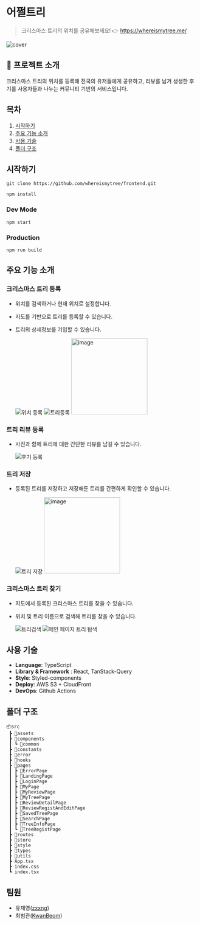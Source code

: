 # 어쩔트리

> 크리스마스 트리의 위치를 공유해보세요! 👉 https://whereismytree.me/

![cover](https://github.com/KwanBeom/readmetest/assets/126222927/1c28fa50-51f8-4350-b838-65c2249f706e)


## 📖 프로젝트 소개
크리스마스 트리의 위치를 등록해 전국의 유저들에게 공유하고, 리뷰를 남겨 생생한 후기를 사용자들과 나누는 커뮤니티 기반의 서비스입니다. 

## 목차
1. [시작하기](#시작하기)
2. [주요 기능 소개](#주요-기능-소개)
3. [사용 기술](#사용-기술)
4. [폴더 구조](#폴더-구조)

## 시작하기
```
git clone https://github.com/whereismytree/frontend.git
```

```
npm install
```

### Dev Mode
```
npm start
```

### Production
```
npm run build
```

## 주요 기능 소개

### 크리스마스 트리 등록
- 위치를 검색하거나 현재 위치로 설정합니다.
- 지도를 기반으로 트리를 등록할 수 있습니다.
- 트리의 상세정보를 기입할 수 있습니다.
  
  ![위치 등록](https://github.com/KwanBeom/readmetest/assets/126222927/dfa586b1-1d88-4175-add8-82a0336a03f9) ![트리등록](https://github.com/KwanBeom/readmetest/assets/126222927/7d1e6009-c54c-46f4-a649-b8dd138d99d7) <img width="200" alt="image" src="https://github.com/KwanBeom/readmetest/assets/126222927/8003b589-fcef-4d92-9080-222482f7d0f6">



### 트리 리뷰 등록
- 사진과 함께 트리에 대한 간단한 리뷰를 남길 수 있습니다.

  ![후기 등록](https://github.com/KwanBeom/readmetest/assets/126222927/79e1c036-8409-447a-9b7a-dd7781022e34)


### 트리 저장
- 등록된 트리를 저장하고 저장해둔 트리를 간편하게 확인할 수 있습니다.
  
  ![트리 저장](https://github.com/KwanBeom/readmetest/assets/126222927/7d2edf45-821e-468e-a336-91fffaad39fa)
  <img width="200" alt="image" src="https://github.com/KwanBeom/readmetest/assets/126222927/1cd06b84-001c-4876-8c40-be171c559b79">


### 크리스마스 트리 찾기
- 지도에서 등록된 크리스마스 트리를 찾을 수 있습니다.
- 위치 및 트리 이름으로 검색해 트리를 찾을 수 있습니다.

  ![트리검색](https://github.com/KwanBeom/readmetest/assets/126222927/3729b20d-b31a-4fb4-b0a7-02f920d5f91b) ![메인 페이지 트리 탐색](https://github.com/KwanBeom/readmetest/assets/126222927/8b7e3e97-919d-46d4-a94c-892611b88abd)




 


## 사용 기술

-   **Language**: TypeScript
-   **Library & Framework**  : React, TanStack-Query
-  **Style**: Styled-components
-  **Deploy**: AWS S3 + CloudFront
- **DevOps**: Github Actions


## 폴더 구조

```
📦src  
 ┣ 📂assets  
 ┣ 📂components  
 ┃ ┗ 📂common  
 ┣ 📂constants  
 ┣ 📂error  
 ┣ 📂hooks  
 ┣ 📂pages  
 ┃ ┣ 📂ErrorPage  
 ┃ ┣ 📂LandingPage  
 ┃ ┣ 📂LoginPage  
 ┃ ┣ 📂MyPage  
 ┃ ┣ 📂MyReviewPage  
 ┃ ┣ 📂MyTreePage  
 ┃ ┣ 📂ReviewDetailPage  
 ┃ ┣ 📂ReviewRegistAndEditPage  
 ┃ ┣ 📂SavedTreePage  
 ┃ ┣ 📂SearchPage  
 ┃ ┣ 📂TreeInfoPage  
 ┃ ┗ 📂TreeRegistPage  
 ┣ 📂routes  
 ┣ 📂store  
 ┣ 📂style  
 ┣ 📂types  
 ┣ 📂utils  
 ┣ App.tsx  
 ┣ index.css  
 ┗ index.tsx  
 ```

## 팀원

- 유재영([zxxng](https://github.com/zxxng))
-  최범관([KwanBeom](https://github.com/KwanBeom))


